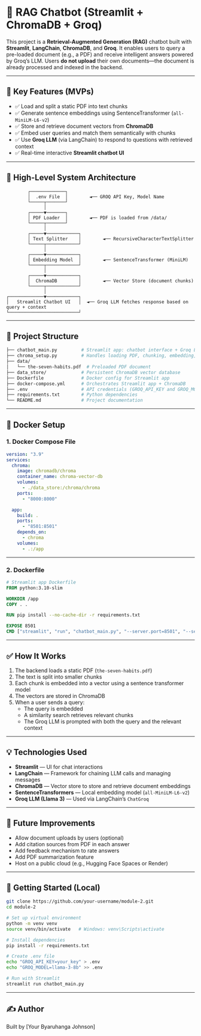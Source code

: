 
# 🧠 RAG Chatbot (Streamlit + ChromaDB + Groq)

This project is a **Retrieval-Augmented Generation (RAG)** chatbot built with **Streamlit**, **LangChain**, **ChromaDB**, and **Groq**. It enables users to query a pre-loaded document (e.g., a PDF) and receive intelligent answers powered by Groq’s LLM. Users **do not upload** their own documents—the document is already processed and indexed in the backend.

---

## 🚀 Key Features (MVPs)

- ✅ Load and split a static PDF into text chunks
- ✅ Generate sentence embeddings using SentenceTransformer (`all-MiniLM-L6-v2`)
- ✅ Store and retrieve document vectors from **ChromaDB**
- ✅ Embed user queries and match them semantically with chunks
- ✅ Use **Groq LLM** (via LangChain) to respond to questions with retrieved context
- ✅ Real-time interactive **Streamlit chatbot UI**

---

## 🧠 High-Level System Architecture

```plaintext
        ┌─────────────┐
        │  .env File  │        ◄── GROQ API Key, Model Name
        └─────┬───────┘
              │
        ┌─────▼───────┐
        │ PDF Loader  │        ◄── PDF is loaded from /data/
        └─────┬───────┘
              │
        ┌─────▼────────────┐
        │ Text Splitter    │        ◄── RecursiveCharacterTextSplitter
        └─────┬────────────┘
              │
        ┌─────▼────────────┐
        │ Embedding Model  │        ◄── SentenceTransformer (MiniLM)
        └─────┬────────────┘
              │
        ┌─────▼────────────┐
        │  ChromaDB        │        ◄── Vector Store (document chunks)
        └─────┬────────────┘
              │
┌─────────────▼────────────┐
│   Streamlit Chatbot UI   │  ◄── Groq LLM fetches response based on query + context
└──────────────────────────┘
```

---

## 📁 Project Structure

```bash
├── chatbot_main.py         # Streamlit app: chatbot interface + Groq LLM
├── chroma_setup.py         # Handles loading PDF, chunking, embedding, and storing in ChromaDB
├── data/
│   └── the-seven-habits.pdf  # Preloaded PDF document
├── data_store/             # Persistent ChromaDB vector database
├── Dockerfile              # Docker config for Streamlit app
├── docker-compose.yml      # Orchestrates Streamlit app + ChromaDB
├── .env                    # API credentials (GROQ_API_KEY and GROQ_MODEL)
├── requirements.txt        # Python dependencies
└── README.md               # Project documentation
```

---

## 🐳 Docker Setup

### 1. Docker Compose File

```yaml
version: "3.9"
services:
  chroma:
    image: chromadb/chroma
    container_name: chroma-vector-db
    volumes:
      - ./data_store:/chroma/chroma
    ports:
      - "8000:8000"

  app:
    build: .
    ports:
      - "8501:8501"
    depends_on:
      - chroma
    volumes:
      - .:/app
```

---

### 2. Dockerfile

```Dockerfile
# Streamlit app Dockerfile
FROM python:3.10-slim

WORKDIR /app
COPY . .

RUN pip install --no-cache-dir -r requirements.txt

EXPOSE 8501
CMD ["streamlit", "run", "chatbot_main.py", "--server.port=8501", "--server.address=0.0.0.0"]
```

---

## ✅ How It Works

1. The backend loads a static PDF (`the-seven-habits.pdf`)
2. The text is split into smaller chunks
3. Each chunk is embedded into a vector using a sentence transformer model
4. The vectors are stored in ChromaDB
5. When a user sends a query:
   - The query is embedded
   - A similarity search retrieves relevant chunks
   - The Groq LLM is prompted with both the query and the relevant context

---

## 💡 Technologies Used

- **Streamlit** — UI for chat interactions
- **LangChain** — Framework for chaining LLM calls and managing messages
- **ChromaDB** — Vector store to store and retrieve document embeddings
- **SentenceTransformers** — Local embedding model (`all-MiniLM-L6-v2`)
- **Groq LLM (Llama 3)** — Used via LangChain’s `ChatGroq`

---

## 🌱 Future Improvements

- Allow document uploads by users (optional)
- Add citation sources from PDF in each answer
- Add feedback mechanism to rate answers
- Add PDF summarization feature
- Host on a public cloud (e.g., Hugging Face Spaces or Render)

---

## 🏁 Getting Started (Local)

```bash
git clone https://github.com/your-username/module-2.git
cd module-2

# Set up virtual environment
python -m venv venv
source venv/bin/activate   # Windows: venv\Scripts\activate

# Install dependencies
pip install -r requirements.txt

# Create .env file
echo "GROQ_API_KEY=your_key" > .env
echo "GROQ_MODEL=llama-3-8b" >> .env

# Run with Streamlit
streamlit run chatbot_main.py
```

---

## ✍️ Author

Built by [Your Byaruhanga Johnson]

